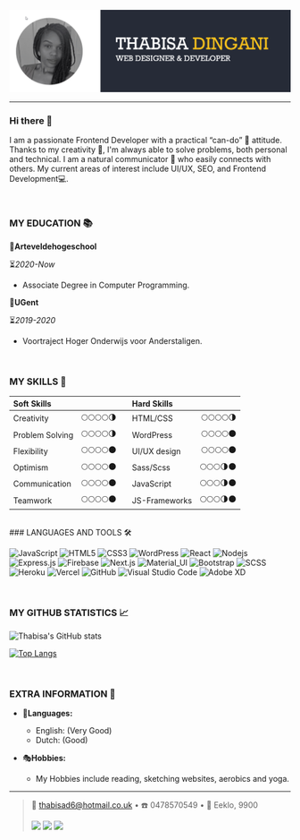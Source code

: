 ![thabisa dingani's banner](img/thabisa.png)

---

### Hi there 👋

I am a passionate Frontend Developer with a practical “can-do” 💪 attitude. Thanks to my creativity 🎨, I'm always able to solve problems, both personal and technical.
I am a natural communicator 📢 who easily connects with others.
My current areas of interest include UI/UX, SEO, and Frontend Development💻.

<br/>

### MY EDUCATION 📚

🏫**Arteveldehogeschool**

⏳*2020-Now*

- Associate Degree in Computer Programming. 


🏫**UGent**

⏳*2019-2020*

- Voortraject Hoger Onderwijs voor Anderstaligen.
  
<br/>

### MY SKILLS 🔔

|**Soft Skills**    |              |     |**Hard Skills**   |             | 
|:------------------|:------------:|:---:|:-----------------|------------:|
|Creativity         |🌕🌕🌕🌕🌗  |     |HTML/CSS         |🌕🌕🌕🌕🌗 | 
|Problem Solving    |🌕🌕🌕🌕🌗  |     |WordPress        |🌕🌕🌕🌕🌑 |    
|Flexibility        |🌕🌕🌕🌕🌑  |     |UI/UX design     |🌕🌕🌕🌕🌑 |     
|Optimism           |🌕🌕🌕🌕🌑  |     |Sass/Scss        |🌕🌕🌕🌗🌑 |     
|Communication      |🌕🌕🌕🌕🌑  |     |JavaScript       |🌕🌕🌕🌗🌑 |   
|Teamwork           |🌕🌕🌕🌕🌑  |     |JS-Frameworks    |🌕🌕🌕🌗🌑 | 
                                                                           

<br/>
### LANGUAGES AND TOOLS 🛠️

![JavaScript](https://img.shields.io/badge/-JavaScript-black?style=flat-square&logo=javascript)
![HTML5](https://img.shields.io/badge/-HTML5-black?style=flat-square&logo=html5&logoColor=white)
![CSS3](https://img.shields.io/badge/-CSS3-black?style=flat-square&logo=css3)
![WordPress](https://img.shields.io/badge/-WordPress-black?style=flat-square&logo=wordpress)
![React](https://img.shields.io/badge/-React-black?style=flat-square&logo=react)
![Nodejs](https://img.shields.io/badge/-Nodejs-black?style=flat-square&logo=Node.js)
![Express.js](https://img.shields.io/badge/-Express-black?style=flat-square&logo=expressjs)
![Firebase](https://img.shields.io/badge/-Firebase-black?style=flat-square&logo=Firebase)
![Next.js](https://img.shields.io/badge/-Next-black?style=flat-square&logo=Next.js)
![Material_UI](https://img.shields.io/badge/-Material_UI-black?style=flat-square&logo=material-ui)
![Bootstrap](https://img.shields.io/badge/-Bootstrap-black?style=flat-square&logo=bootstrap)
![SCSS](https://img.shields.io/badge/-SCSS-black?style=flat-square&logo=SASS)
![Heroku](https://img.shields.io/badge/-Heroku-black?style=flat-square&logo=heroku)
![Vercel](https://img.shields.io/badge/-Vercel-black?style=flat-square&logo=vercel)
![GitHub](https://img.shields.io/badge/-GitHub-black?style=flat-square&logo=github)
![Visual Studio Code](https://img.shields.io/badge/-visualstudiocode-black?style=flat-square&logo=visualstudiocode)
![Adobe XD](https://img.shields.io/badge/-adobexd-black?style=flat-square&logo=adobexd)

<br/>


### MY GITHUB STATISTICS 📈

![Thabisa's GitHub stats](https://github-readme-stats.vercel.app/api?username=pgm-thabisadingani&show_icons=true&hide=contribs,prs&bg_color=262B37&title_color=F4BF1D&icon_color=F4BF1D&text_color=ffffff)

[![Top Langs](https://github-readme-stats.vercel.app/api/top-langs/?username=pgm-thabisadingani&layout=compact)](https://github.com/pgm-thabisadingani/github-readme-stats)


<br/>


### EXTRA INFORMATION 🦄

* 💬**Languages:**

     * English: (Very Good)
     * Dutch: (Good)

* 🎭**Hobbies:**

   * My Hobbies include reading, sketching websites, aerobics and yoga.

----

> 📧 <thabisad6@hotmail.co.uk> • ☎️ 0478570549  • 🏡 Eeklo, 9900 
> 
> [<img src="https://img.shields.io/badge/LinkedIn-0077B5?style=for-the-badge&logo=linkedin&logoColor=white">](https://www.linkedin.com/in/thabisa-dingani-b173251b7/)
> [<img src="https://img.shields.io/badge/GitHub-100000?style=for-the-badge&logo=github&logoColor=white">](https://github.com/pgm-thabisadingani)
>  [<img src="https://img.shields.io/badge/Codepen-000000?style=for-the-badge&logo=codepen&logoColor=white">](https://codepen.io/Mthabied)

